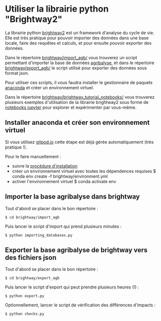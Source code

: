 # Utiliser la librairie python "Brightway2"

La librairie python [brightway2](https://brightway.dev/) est un framework
d'analyse du cycle de vie. Elle est très pratique pour pouvoir importer des
données dans une base locale, faire des requêtes et calculs, et pour ensuite
pouvoir exporter des données.

Dans le répertoire [brightway/import_agb/](import_agb/) vous trouverez
un script permettant d'importer la base de données
[agribalyse](https://agribalyse.ademe.fr/), et dans le répertoire
[brightway/export_agb/](export_agb/) le script utilisé pour exporter
des données sous format json.

Pour utiliser ces scripts, il vous faudra installer le gestionnaire de paquets
[anaconda](https://docs.conda.io/projects/conda/en/latest/) et créer un
environnement virtuel.

Dans le répertoire
[brightway/brightway_tutorial_notebooks/](brightway_tutorial_notebooks/)
vous trouverez plusieurs exemples d'utilisation de la librairie brightway2 sous
forme de [notebooks jupyter](https://jupyter.org/) pour explorer et expérimenter
par vous-même.

## Installer anaconda et créer son environnement virtuel

Si vous utilisez [gitpod.io](https://gitpod.io) cette étape est déjà gérée
automatiquement (très pratique !).

Pour le faire manuellement :

- suivre la [procédure d'installation](https://docs.conda.io/projects/conda/en/latest/user-guide/install/index.html)
- créer un environnement virtuel avec toutes les dépendences requises
  $ conda env create -f brightway/environment.yml
- activer l'environnement virtuel
  $ conda activate env

## Importer la base agribalyse dans brightway

Tout d'abord se placer dans le bon répertoire :

    $ cd brightway/import_agb

Puis lancer le script d'import qui prend plusieurs minutes :

    $ python importing_databases.py

## Exporter la base agribalyse de brightway vers des fichiers json

Tout d'abord se placer dans le bon répertoire :

    $ cd brightway/export_agb

Puis lancer le script d'export qui peut prendre plusieurs heures (!) :

    $ python export.py

Optionnellement, lancer le script de vérification des différences d'impacts :

    $ python checks.py
